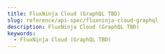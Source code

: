```yaml
---
title: FluxNinja Cloud (GraphQL TBD)
slug: reference/api-spec/fluxninja-cloud-graphql
description: FluxNinja Cloud (GraphQL TBD)
keywords:
  - FluxNinja Cloud (GraphQL TBD)
---
```

